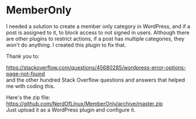 # MemberOnly
I needed a solution to create a member only category in WordPress, and if a post is assigned to it, to block access to not signed in users. Although there are other plugins to restrict actions, if a post has multiple categories, they won't do anything. I created this plugin to fix that. 

Thank you to:

https://stackoverflow.com/questions/45680285/wordpress-error-options-page-not-found<br>
and the other hundred Stack Overflow questions and answers that helped me with coding this.

Here's the zip file: 
https://github.com/NerdOfLinux/MemberOnly/archive/master.zip<br>
Just upload it as a WordPress plugin and configure it.
